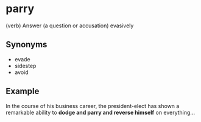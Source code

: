# parry

(verb) Answer (a question or accusation) evasively

## Synonyms

+ evade
+ sidestep
+ avoid

## Example

In the course of his business career, the president-elect has shown a remarkable ability to **dodge and parry and reverse himself** on everything...
